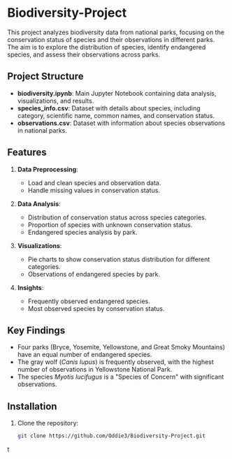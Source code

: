 # Biodiversity-Project

This project analyzes biodiversity data from national parks, focusing on the conservation status of species and their observations in different parks. The aim is to explore the distribution of species, identify endangered species, and assess their observations across parks.

## Project Structure

- **biodiversity.ipynb**: Main Jupyter Notebook containing data analysis, visualizations, and results.
- **species_info.csv**: Dataset with details about species, including category, scientific name, common names, and conservation status.
- **observations.csv**: Dataset with information about species observations in national parks.

## Features

1. **Data Preprocessing**:
   - Load and clean species and observation data.
   - Handle missing values in conservation status.

2. **Data Analysis**:
   - Distribution of conservation status across species categories.
   - Proportion of species with unknown conservation status.
   - Endangered species analysis by park.

3. **Visualizations**:
   - Pie charts to show conservation status distribution for different categories.
   - Observations of endangered species by park.

4. **Insights**:
   - Frequently observed endangered species.
   - Most observed species by conservation status.

## Key Findings

- Four parks (Bryce, Yosemite, Yellowstone, and Great Smoky Mountains) have an equal number of endangered species.
- The gray wolf (*Canis lupus*) is frequently observed, with the highest number of observations in Yellowstone National Park.
- The species *Myotis lucifugus* is a "Species of Concern" with significant observations.

## Installation

1. Clone the repository:
   ```bash
   git clone https://github.com/Oddie3/Biodiversity-Project.git
t
